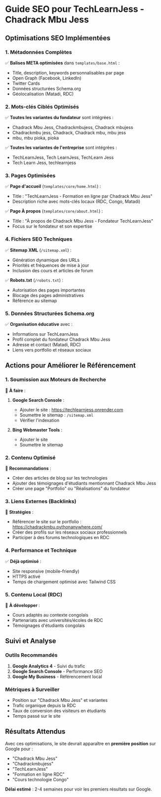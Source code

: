 # Guide SEO pour TechLearnJess - Chadrack Mbu Jess

## Optimisations SEO Implémentées

### 1. Métadonnées Complètes
✅ **Balises META optimisées** dans `templates/base.html` :
- Title, description, keywords personnalisables par page
- Open Graph (Facebook, LinkedIn)
- Twitter Cards
- Données structurées Schema.org
- Géolocalisation (Matadi, RDC)

### 2. Mots-clés Ciblés Optimisés
✅ **Toutes les variantes du fondateur** sont intégrées :
- Chadrack Mbu Jess, Chadrackmbujess, Chadrack mbujess
- Chadrackmbu jess, Chadrack, Chadrack mbu, mbu jess
- mbu, mbu pioka, pioka

✅ **Toutes les variantes de l'entreprise** sont intégrées :
- TechLearnJess, Tech LearnJess, TechLearn Jess
- Tech Learn Jess, techlearnjess

### 3. Pages Optimisées
✅ **Page d'accueil** (`templates/core/home.html`) :
- Title : "TechLearnJess - Formation en ligne par Chadrack Mbu Jess"
- Description riche avec mots-clés locaux (RDC, Congo, Matadi)

✅ **Page À propos** (`templates/core/about.html`) :
- Title : "À propos de Chadrack Mbu Jess - Fondateur TechLearnJess"
- Focus sur le fondateur et son expertise

### 4. Fichiers SEO Techniques
✅ **Sitemap XML** (`/sitemap.xml`) :
- Génération dynamique des URLs
- Priorités et fréquences de mise à jour
- Inclusion des cours et articles de forum

✅ **Robots.txt** (`/robots.txt`) :
- Autorisation des pages importantes
- Blocage des pages administratives
- Référence au sitemap

### 5. Données Structurées Schema.org
✅ **Organisation éducative** avec :
- Informations sur TechLearnJess
- Profil complet du fondateur Chadrack Mbu Jess
- Adresse et contact (Matadi, RDC)
- Liens vers portfolio et réseaux sociaux

## Actions pour Améliorer le Référencement

### 1. Soumission aux Moteurs de Recherche
🔄 **À faire** :
1. **Google Search Console** :
   - Ajouter le site : https://techlearnjess.onrender.com
   - Soumettre le sitemap : `/sitemap.xml`
   - Vérifier l'indexation

2. **Bing Webmaster Tools** :
   - Ajouter le site
   - Soumettre le sitemap

### 2. Contenu Optimisé
🔄 **Recommandations** :
- Créer des articles de blog sur les technologies
- Ajouter des témoignages d'étudiants mentionnant Chadrack Mbu Jess
- Créer une page "Portfolio" ou "Réalisations" du fondateur

### 3. Liens Externes (Backlinks)
🔄 **Stratégies** :
- Référencer le site sur le portfolio : https://chadrackmbu.pythonanywhere.com/
- Créer des profils sur les réseaux sociaux professionnels
- Participer à des forums technologiques en RDC

### 4. Performance et Technique
✅ **Déjà optimisé** :
- Site responsive (mobile-friendly)
- HTTPS activé
- Temps de chargement optimisé avec Tailwind CSS

### 5. Contenu Local (RDC)
🔄 **À développer** :
- Cours adaptés au contexte congolais
- Partenariats avec universités/écoles de RDC
- Témoignages d'étudiants congolais

## Suivi et Analyse

### Outils Recommandés
1. **Google Analytics 4** - Suivi du trafic
2. **Google Search Console** - Performance SEO
3. **Google My Business** - Référencement local

### Métriques à Surveiller
- Position sur "Chadrack Mbu Jess" et variantes
- Trafic organique depuis la RDC
- Taux de conversion des visiteurs en étudiants
- Temps passé sur le site

## Résultats Attendus

Avec ces optimisations, le site devrait apparaître en **première position** sur Google pour :
- "Chadrack Mbu Jess"
- "Chadrackmbujess"
- "TechLearnJess"
- "Formation en ligne RDC"
- "Cours technologie Congo"

**Délai estimé** : 2-4 semaines pour voir les premiers résultats sur Google.